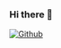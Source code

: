 ### Hi there 👋

[![Github](https://img.shields.io/badge/-Github-000?style=flat&logo=Github&logoColor=white)](https://github.com/BrownyProd)

<!--
**BrownyProd/BrownyProd** is a ✨ _special_ ✨ repository because its `README.md` (this file) appears on your GitHub profile.

Here are some ideas to get you started:

- 🔭 I’m currently working on ...
- 🌱 I’m currently learning ...
- 👯 I’m looking to collaborate on ...
- 🤔 I’m looking for help with ...
- 💬 Ask me about ...
- 📫 How to reach me: ...
- 😄 Pronouns: ...
- ⚡ Fun fact: ...
-->
